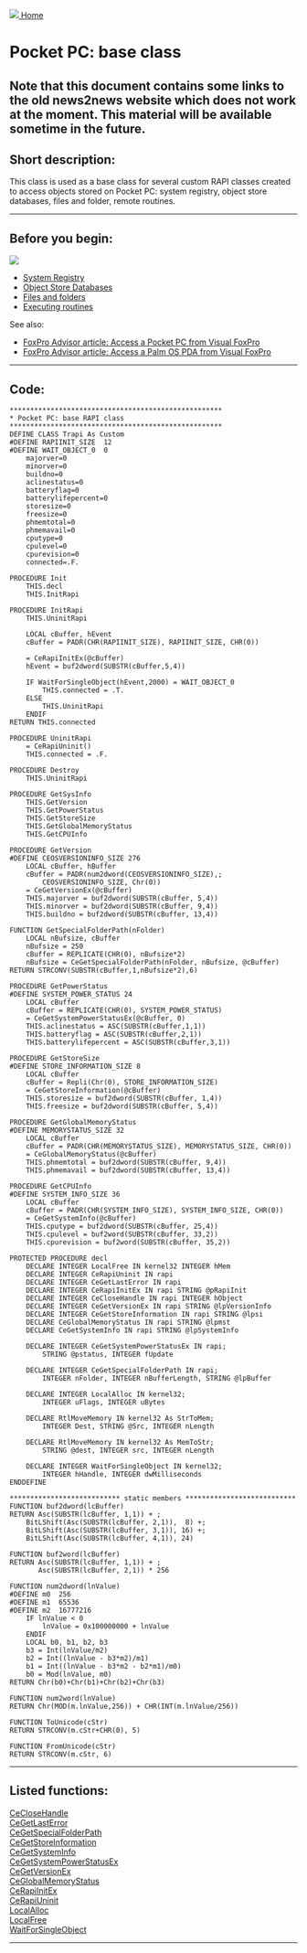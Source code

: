 [<img src="../images/home.png"> Home ](https://github.com/VFPX/Win32API)  

# Pocket PC: base class

## Note that this document contains some links to the old news2news website which does not work at the moment. This material will be available sometime in the future.

## Short description:
This class is used as a base class for several custom RAPI classes created to access objects stored on Pocket PC: system registry, object store databases, files and folder, remote routines.  
***  


## Before you begin:
![](../images/pocketpcs.png)  

* [System Registry](sample_441.md)  
* [Object Store Databases](sample_445.md)  
* [Files and folders](sample_448.md)  
* [Executing routines](sample_466.md)  

<!-- Anatoliy -->
See also:

* [FoxPro Advisor article: Access a Pocket PC from Visual FoxPro](?article=6)  
* [FoxPro Advisor article: Access a Palm OS PDA from Visual FoxPro](?article=7)   
  
***  


## Code:
```foxpro  
****************************************************
* Pocket PC: base RAPI class
****************************************************
DEFINE CLASS Trapi As Custom
#DEFINE RAPIINIT_SIZE  12
#DEFINE WAIT_OBJECT_0  0
	majorver=0
	minorver=0
	buildno=0
	aclinestatus=0
	batteryflag=0
	batterylifepercent=0
	storesize=0
	freesize=0
	phmemtotal=0
	phmemavail=0
	cputype=0
	cpulevel=0
	cpurevision=0
	connected=.F.

PROCEDURE Init
	THIS.decl
	THIS.InitRapi
	
PROCEDURE InitRapi
	THIS.UninitRapi

	LOCAL cBuffer, hEvent
	cBuffer = PADR(CHR(RAPIINIT_SIZE), RAPIINIT_SIZE, CHR(0))

	= CeRapiInitEx(@cBuffer)
	hEvent = buf2dword(SUBSTR(cBuffer,5,4))

	IF WaitForSingleObject(hEvent,2000) = WAIT_OBJECT_0
		THIS.connected = .T.
	ELSE
		THIS.UninitRapi
	ENDIF
RETURN THIS.connected

PROCEDURE UninitRapi
	= CeRapiUninit()
	THIS.connected = .F.

PROCEDURE Destroy
	THIS.UninitRapi

PROCEDURE GetSysInfo
	THIS.GetVersion
	THIS.GetPowerStatus
	THIS.GetStoreSize
	THIS.GetGlobalMemoryStatus
	THIS.GetCPUInfo

PROCEDURE GetVersion
#DEFINE CEOSVERSIONINFO_SIZE 276
	LOCAL cBuffer, hBuffer
	cBuffer = PADR(num2dword(CEOSVERSIONINFO_SIZE),;
		CEOSVERSIONINFO_SIZE, Chr(0))
	= CeGetVersionEx(@cBuffer)
	THIS.majorver = buf2dword(SUBSTR(cBuffer, 5,4))
	THIS.minorver = buf2dword(SUBSTR(cBuffer, 9,4))
	THIS.buildno = buf2dword(SUBSTR(cBuffer, 13,4))

FUNCTION GetSpecialFolderPath(nFolder)
	LOCAL nBufsize, cBuffer
	nBufsize = 250
	cBuffer = REPLICATE(CHR(0), nBufsize*2)
	nBufsize = CeGetSpecialFolderPath(nFolder, nBufsize, @cBuffer)
RETURN STRCONV(SUBSTR(cBuffer,1,nBufsize*2),6)

PROCEDURE GetPowerStatus
#DEFINE SYSTEM_POWER_STATUS 24
	LOCAL cBuffer
	cBuffer = REPLICATE(CHR(0), SYSTEM_POWER_STATUS)
	= CeGetSystemPowerStatusEx(@cBuffer, 0)
	THIS.aclinestatus = ASC(SUBSTR(cBuffer,1,1))
	THIS.batteryflag = ASC(SUBSTR(cBuffer,2,1))
	THIS.batterylifepercent = ASC(SUBSTR(cBuffer,3,1))

PROCEDURE GetStoreSize
#DEFINE STORE_INFORMATION_SIZE 8
	LOCAL cBuffer
	cBuffer = Repli(Chr(0), STORE_INFORMATION_SIZE)
	= CeGetStoreInformation(@cBuffer)
	THIS.storesize = buf2dword(SUBSTR(cBuffer, 1,4))
	THIS.freesize = buf2dword(SUBSTR(cBuffer, 5,4))

PROCEDURE GetGlobalMemoryStatus
#DEFINE MEMORYSTATUS_SIZE 32
	LOCAL cBuffer
	cBuffer = PADR(CHR(MEMORYSTATUS_SIZE), MEMORYSTATUS_SIZE, CHR(0))
	= CeGlobalMemoryStatus(@cBuffer)
	THIS.phmemtotal = buf2dword(SUBSTR(cBuffer, 9,4))
	THIS.phmemavail = buf2dword(SUBSTR(cBuffer, 13,4))

PROCEDURE GetCPUInfo
#DEFINE SYSTEM_INFO_SIZE 36
	LOCAL cBuffer
	cBuffer = PADR(CHR(SYSTEM_INFO_SIZE), SYSTEM_INFO_SIZE, CHR(0))
	= CeGetSystemInfo(@cBuffer)
	THIS.cputype = buf2dword(SUBSTR(cBuffer, 25,4))
	THIS.cpulevel = buf2word(SUBSTR(cBuffer, 33,2))
	THIS.cpurevision = buf2word(SUBSTR(cBuffer, 35,2))

PROTECTED PROCEDURE decl
	DECLARE INTEGER LocalFree IN kernel32 INTEGER hMem
	DECLARE INTEGER CeRapiUninit IN rapi
	DECLARE INTEGER CeGetLastError IN rapi
	DECLARE INTEGER CeRapiInitEx IN rapi STRING @pRapiInit
	DECLARE INTEGER CeCloseHandle IN rapi INTEGER hObject
	DECLARE INTEGER CeGetVersionEx IN rapi STRING @lpVersionInfo
	DECLARE INTEGER CeGetStoreInformation IN rapi STRING @lpsi
	DECLARE CeGlobalMemoryStatus IN rapi STRING @lpmst
	DECLARE CeGetSystemInfo IN rapi STRING @lpSystemInfo

	DECLARE INTEGER CeGetSystemPowerStatusEx IN rapi;
		STRING @pstatus, INTEGER fUpdate

	DECLARE INTEGER CeGetSpecialFolderPath IN rapi;
		INTEGER nFolder, INTEGER nBufferLength, STRING @lpBuffer

	DECLARE INTEGER LocalAlloc IN kernel32;
		INTEGER uFlags, INTEGER uBytes

	DECLARE RtlMoveMemory IN kernel32 As StrToMem;
		INTEGER Dest, STRING @Src, INTEGER nLength

	DECLARE RtlMoveMemory IN kernel32 As MemToStr;
		STRING @dest, INTEGER src, INTEGER nLength

	DECLARE INTEGER WaitForSingleObject IN kernel32;
		INTEGER hHandle, INTEGER dwMilliseconds
ENDDEFINE

*************************** static members ***************************
FUNCTION buf2dword(lcBuffer)
RETURN Asc(SUBSTR(lcBuffer, 1,1)) + ;
	BitLShift(Asc(SUBSTR(lcBuffer, 2,1)),  8) +;
	BitLShift(Asc(SUBSTR(lcBuffer, 3,1)), 16) +;
	BitLShift(Asc(SUBSTR(lcBuffer, 4,1)), 24)

FUNCTION buf2word(lcBuffer)
RETURN Asc(SUBSTR(lcBuffer, 1,1)) + ;
       Asc(SUBSTR(lcBuffer, 2,1)) * 256

FUNCTION num2dword(lnValue)
#DEFINE m0  256
#DEFINE m1  65536
#DEFINE m2  16777216
	IF lnValue < 0
		lnValue = 0x100000000 + lnValue
	ENDIF
	LOCAL b0, b1, b2, b3
	b3 = Int(lnValue/m2)
	b2 = Int((lnValue - b3*m2)/m1)
	b1 = Int((lnValue - b3*m2 - b2*m1)/m0)
	b0 = Mod(lnValue, m0)
RETURN Chr(b0)+Chr(b1)+Chr(b2)+Chr(b3)

FUNCTION num2word(lnValue)
RETURN Chr(MOD(m.lnValue,256)) + CHR(INT(m.lnValue/256))

FUNCTION ToUnicode(cStr)
RETURN STRCONV(m.cStr+CHR(0), 5)

FUNCTION FromUnicode(cStr)
RETURN STRCONV(m.cStr, 6)  
```  
***  


## Listed functions:
[CeCloseHandle](../libraries/rapi/CeCloseHandle.md)  
[CeGetLastError](../libraries/rapi/CeGetLastError.md)  
[CeGetSpecialFolderPath](../libraries/rapi/CeGetSpecialFolderPath.md)  
[CeGetStoreInformation](../libraries/rapi/CeGetStoreInformation.md)  
[CeGetSystemInfo](../libraries/rapi/CeGetSystemInfo.md)  
[CeGetSystemPowerStatusEx](../libraries/rapi/CeGetSystemPowerStatusEx.md)  
[CeGetVersionEx](../libraries/rapi/CeGetVersionEx.md)  
[CeGlobalMemoryStatus](../libraries/rapi/CeGlobalMemoryStatus.md)  
[CeRapiInitEx](../libraries/rapi/CeRapiInitEx.md)  
[CeRapiUninit](../libraries/rapi/CeRapiUninit.md)  
[LocalAlloc](../libraries/kernel32/LocalAlloc.md)  
[LocalFree](../libraries/kernel32/LocalFree.md)  
[WaitForSingleObject](../libraries/kernel32/WaitForSingleObject.md)  

***  

